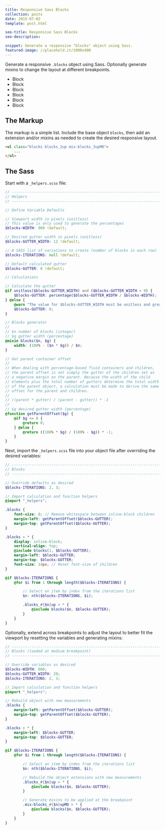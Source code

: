 ```yaml
---
title: Responsive Sass Blocks
collection: posts
date: 2015-07-02
template: post.html

seo-title: Responsive Sass Blocks
seo-description:

snippet: Generate a responsive "blocks" object using Sass.
featured-image: //placehold.it/1000x400
---
```


Generate a responsive `.blocks` object using Sass. Optionally generate mixins to change the layout at different breakpoints.

<div class="renderSample">
    <ul class="blocks blocks_2up mix-blocks_3upMD">
        <li>
            <div class="swatch">Block</div>
        </li>
        <li>
            <div class="swatch">Block</div>
        </li>
        <li>
            <div class="swatch">Block</div>
        </li>
        <li>
            <div class="swatch">Block</div>
        </li>
        <li>
            <div class="swatch">Block</div>
        </li>
        <li>
            <div class="swatch">Block</div>
        </li>
    </ul>
</div>

## The Markup

The markup is a simple list. Include the base object `blocks`, then add an extension and/or mixins as needed to create the desired responsive layout.

```html
<ul class="blocks blocks_2up mix-blocks_3upMD">
    ...
</ul>
```

## The Sass

Start with a `_helpers.scss` file:

```scss
// ---------------------------------------------------------------------
// Helpers
// ---------------------------------------------------------------------

// Define Variable Defaults

// Viewport width in pixels (unitless)
// This value is only used to generate the percentages
$blocks-WIDTH: 960 !default;

// Desired gutter width in pixels (unitless)
$blocks-GUTTER_WIDTH: 12 !default;

// A SASS list of variations to create (number of blocks in each row)
$blocks-ITERATIONS: null !default;

// Default calculated gutter
$blocks-GUTTER: 0 !default;

// Calculations

// Calculate the gutter
@if unitless($blocks-GUTTER_WIDTH) and ($blocks-GUTTER_WIDTH > 0) {
    $blocks-GUTTER: percentage($blocks-GUTTER_WIDTH / $blocks-WIDTH);
} @else {
    @warn "The value for $blocks-GUTTER_WIDTH must be unitless and greater than zero.";
    $blocks-GUTTER: 0;
}

// Blocks generator
//
// $n number of blocks (integer)
// $g gutter width (percentage)
@mixin blocks($n, $g) {
    width: (100% - ($n * $g)) / $n;
}

// Get parent container offset
//
// When dealing with percentage-based fluid containers and children,
// the parent offset is not simply the gutter of the children set as
// a negative margin on the parent. Because the width of the child
// elements plus the total number of gutters determine the total width
// of the parent object, a calculation must be made to derive the same
// offset for the parent and children.
//
// ((parent * gutter) / (parent - gutter)) * -1
//
// $g desired gutter width (percentage)
@function getParentOffset($g) {
    @if $g <= 0 {
        @return 0;
    } @else {
        @return ((100% * $g) / (100% - $g)) * -1;
    }
}
```

Next, import the `_helpers.scss` file into your object file after overriding the desired variables:

```scss
// ---------------------------------------------------------------------
// Blocks
// ---------------------------------------------------------------------

// Override defaults as desired
$blocks-ITERATIONS: 2, 3;

// Import calculation and function helpers
@import "_helpers";

.blocks {
    font-size: 0; // Remove whitespace between inline-block children
    margin-left: getParentOffset($blocks-GUTTER);
    margin-top: getParentOffset($blocks-GUTTER);
}

.blocks > * {
    display: inline-block;
    vertical-align: top;
    @include blocks(1, $blocks-GUTTER);
    margin-left: $blocks-GUTTER;
    margin-top: $blocks-GUTTER;
    font-size: 14px; // Reset font-size of children
}

@if $blocks-ITERATIONS {
    @for $i from 1 through length($blocks-ITERATIONS) {

        // Select an item by index from the iterations list
        $n: nth($blocks-ITERATIONS, $i);

        .blocks_#{$n}up > * {
            @include blocks($n, $blocks-GUTTER);
        }
    }
}
```

Optionally, extend across breakpoints to adjust the layout to better fit the viewport by resetting the variables and generating mixins:

```scss
// ---------------------------------------------------------------------
// Blocks (loaded at medium breakpoint)
// ---------------------------------------------------------------------

// Override variables as desired
$blocks-WIDTH: 600;
$blocks-GUTTER_WIDTH: 20;
$blocks-ITERATIONS: 2, 3;

// Import calculation and function helpers
@import "_helpers";

// Rebuild object with new measurements
.blocks {
    margin-left: getParentOffset($blocks-GUTTER);
    margin-top: getParentOffset($blocks-GUTTER);
}

.blocks > * {
    margin-left: $blocks-GUTTER;
    margin-top: $blocks-GUTTER;
}

@if $blocks-ITERATIONS {
    @for $i from 1 through length($blocks-ITERATIONS) {

        // Select an item by index from the iterations list
        $n: nth($blocks-ITERATIONS, $i);

        // Rebuild the object extensions with new measurements
        .blocks_#{$n}up > * {
            @include blocks($n, $blocks-GUTTER);
        }

        // Generate mixins to be applied at the breakpoint
        .mix-blocks_#{$n}upMD > * {
            @include blocks($n, $blocks-GUTTER);
        }
    }
}
```